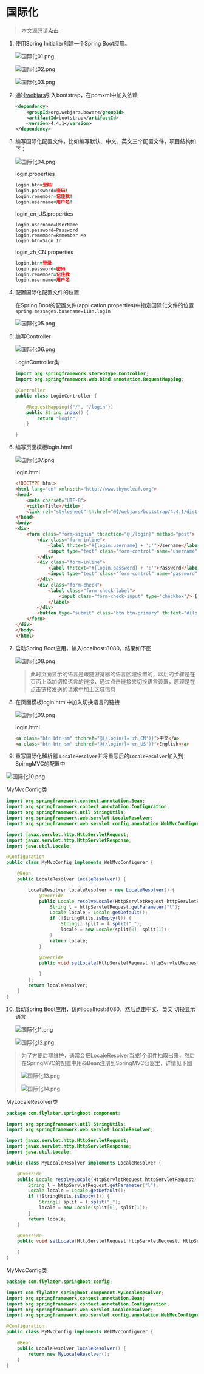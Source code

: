 # 国际化  

> 本文源码请[点击](https://github.com/flylater/springboot/tree/master/springboot-thymeleaf-locale)  

1. 使用Spring Initializr创建一个Spring Boot应用。  

   ![国际化01.png](images/国际化01.png)  

   ![国际化02.png](images/国际化02.png)  

   ![国际化03.png](images/国际化03.png)  

2. 通过[webjars](https://www.webjars.org/)引入bootstrap，在pomxml中加入依赖  

   ``` xml
   <dependency>
       <groupId>org.webjars.bower</groupId>
       <artifactId>bootstrap</artifactId>
       <version>4.4.1</version>
   </dependency>
   ```
   
3. 编写国际化配置文件，比如编写默认、中文、英文三个配置文件，项目结构如下：  

   ![国际化04.png](images/国际化04.png)    

   login.properties  

   ``` pro
   login.btn=登陆!
   login.password=密码!
   login.remember=记住我!
   login.username=用户名!
   ```

   login_en_US.properties  

   ``` proper
   login.username=UserName
   login.password=Password
   login.remember=Remember Me
   login.btn=Sign In
   ```

   login_zh_CN.properties  

   ``` pro
   login.btn=登录
   login.password=密码
   login.remember=记住我
   login.username=用户名
   ```

4. 配置国际化配置文件的位置  

   在Spring Boot的配置文件(application.properties)中指定国际化文件的位置`spring.messages.basename=i18n.login`  

   ![国际化05.png](images/国际化05.png)  

5. 编写Controller  

   ![国际化06.png](images/国际化06.png)  

   LoginController类  

   ``` java
   import org.springframework.stereotype.Controller;
   import org.springframework.web.bind.annotation.RequestMapping;
   
   @Controller
   public class LoginController {
   
       @RequestMapping({"/", "/login"})
       public String index() {
           return "login";
       }
   
   }
   ```

6. 编写页面模板login.html  

   ![国际化07.png](images/国际化07.png)  

   login.html  

   ``` html
   <!DOCTYPE html>
   <html lang="en" xmlns:th="http://www.thymeleaf.org">
   <head>
       <meta charset="UTF-8">
       <title>Title</title>
       <link rel="stylesheet" th:href="@{/webjars/bootstrap/4.4.1/dist/css/bootstrap.css}">
   </head>
   <body>
   <div>
       <form class="form-signin" th:action="@{/login}" method="post">
           <div class="form-inline">
               <label th:text="#{login.username} + ':'">Username</label>
               <input type="text" class="form-control" name="username" th:placeholder="#{login.username}"/>
           </div>
           <div class="form-inline">
               <label th:text="#{login.password} + ':'">Password</label>
               <input type="text" class="form-control" name="password" th:placeholder="#{login.password}"/>
           </div>
           <div class="form-check">
               <label class="form-check-label">
                   <input class="form-check-input" type="checkbox"/> [[#{login.remember}]]
               </label>
           </div>
           <button type="submit" class="btn btn-primary" th:text="#{login.btn}">Submit</button>
       </form>
   </div>
   </body>
   </html>
   ```

7. 启动Spring Boot应用，输入localhost:8080，结果如下图  

   ![国际化08.png](images/国际化08.png)  

   > 此时页面显示的语言是跟随游览器的语言区域设置的，以后的步骤是在页面上添加切换语言的链接，通过点击链接来切换语言设置，原理是在点击链接发送的请求中加上区域信息  

8. 在页面模板login.html中加入切换语言的链接  

   ![国际化09.png](images/国际化09.png)  

   login.html  

   ``` html  
   <a class="btn btn-sm" th:href="@{/login(l='zh_CN')}">中文</a>
   <a class="btn btn-sm" th:href="@{/login(l='en_US')}">English</a>
   ```

9. 重写国际化解析器 `LocaleResolver`并将重写后的`LocaleResolver`加入到SpirngMVC的配置中  
   

![国际化10.png](images/国际化10.png)  

MyMvcConfig类  

   ``` java
   import org.springframework.context.annotation.Bean;
   import org.springframework.context.annotation.Configuration;
   import org.springframework.util.StringUtils;
   import org.springframework.web.servlet.LocaleResolver;
   import org.springframework.web.servlet.config.annotation.WebMvcConfigurer;
   
   import javax.servlet.http.HttpServletRequest;
   import javax.servlet.http.HttpServletResponse;
   import java.util.Locale;
   
   @Configuration
   public class MyMvcConfig implements WebMvcConfigurer {
   
       @Bean
       public LocaleResolver localeResolver() {
   
           LocaleResolver localeResolver = new LocaleResolver() {
               @Override
               public Locale resolveLocale(HttpServletRequest httpServletRequest) {
                   String l = httpServletRequest.getParameter("l");
                   Locale locale = Locale.getDefault();
                   if (!StringUtils.isEmpty(l)) {
                       String[] split = l.split("_");
                       locale = new Locale(split[0], split[1]);
                   }
                   return locale;
               }
   
               @Override
               public void setLocale(HttpServletRequest httpServletRequest, HttpServletResponse httpServletResponse, Locale locale) {
   
               }
           };
           return localeResolver;
       }
   }
   ```

 10. 启动Spring Boot应用，访问localhost:8080，然后点击中文、英文 切换显示语言  

     ![国际化11.png](images/国际化11.png)  

     ![国际化12.png](images/国际化12.png)  

 > 为了方便后期维护，通常会把LocaleResolver当成1个组件抽取出来，然后在SpringMVC的配置中用@Bean注册到SpringMVC容器里，详情见下图  
 >
 > ![国际化13.png](images/国际化13.png)  
 >
 > ![国际化14.png](images/国际化14.png)  
 >
 MyLocaleResolver类  

``` java
package com.flylater.springboot.component;

import org.springframework.util.StringUtils;
import org.springframework.web.servlet.LocaleResolver;

import javax.servlet.http.HttpServletRequest;
import javax.servlet.http.HttpServletResponse;
import java.util.Locale;

public class MyLocaleResolver implements LocaleResolver {

    @Override
    public Locale resolveLocale(HttpServletRequest httpServletRequest) {
        String l = httpServletRequest.getParameter("l");
        Locale locale = Locale.getDefault();
        if (!StringUtils.isEmpty(l)) {
            String[] split = l.split("_");
            locale = new Locale(split[0], split[1]);
        }
        return locale;
    }

    @Override
    public void setLocale(HttpServletRequest httpServletRequest, HttpServletResponse httpServletResponse, Locale locale) {

    }
}
```

MyMvcConfig类

``` java
package com.flylater.springboot.config;

import com.flylater.springboot.component.MyLocaleResolver;
import org.springframework.context.annotation.Bean;
import org.springframework.context.annotation.Configuration;
import org.springframework.web.servlet.LocaleResolver;
import org.springframework.web.servlet.config.annotation.WebMvcConfigurer;

@Configuration
public class MyMvcConfig implements WebMvcConfigurer {

    @Bean
    public LocaleResolver localeResolver() {
        return new MyLocaleResolver();
    }
}

```




​       

​     

   

   

   



